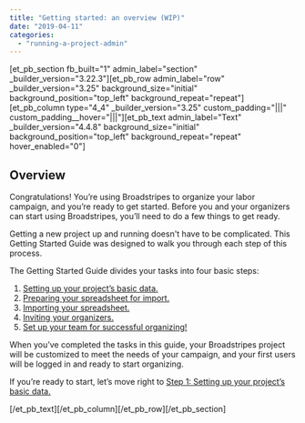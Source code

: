 ```yaml
---
title: "Getting started: an overview (WIP)"
date: "2019-04-11"
categories: 
  - "running-a-project-admin"
---
```


\[et\_pb\_section fb\_built="1" admin\_label="section" \_builder\_version="3.22.3"\]\[et\_pb\_row admin\_label="row" \_builder\_version="3.25" background\_size="initial" background\_position="top\_left" background\_repeat="repeat"\]\[et\_pb\_column type="4\_4" \_builder\_version="3.25" custom\_padding="|||" custom\_padding\_\_hover="|||"\]\[et\_pb\_text admin\_label="Text" \_builder\_version="4.4.8" background\_size="initial" background\_position="top\_left" background\_repeat="repeat" hover\_enabled="0"\]

## Overview

Congratulations! You’re using Broadstripes to organize your labor campaign, and you’re ready to get started. Before you and your organizers can start using Broadstripes, you’ll need to do a few things to get ready.

Getting a new project up and running doesn't have to be complicated. This Getting Started Guide was designed to walk you through each step of this process.

The Getting Started Guide divides your tasks into four basic steps:

1. [Setting up your project’s basic data.](/help-articles/admin-tools/running-a-project-admin/1-setting-up-the-basic-data-in-your-project/)
2. [Preparing your spreadsheet for import.](https://help.broadstripes.com/help-articles/admin-tools/running-a-project-admin/prepare-your-spreadsheet-2/)
3. [Importing your spreadsheet.](https://help.broadstripes.com/help-articles/admin-tools/running-a-project-admin/3-import-your-spreadsheet/)
4. [Inviting your organizers.](https://help.broadstripes.com/help-articles/admin-tools/running-a-project-admin/4-invite-your-organizers/)
5. [Set up your team for successful organizing!](https://help.broadstripes.com/help-articles/admin-tools/running-a-project-admin/5-set-up-team/)

When you’ve completed the tasks in this guide, your Broadstripes project will be customized to meet the needs of your campaign, and your first users will be logged in and ready to start organizing.

If you’re ready to start, let’s move right to [Step 1: Setting up your project’s basic data.](https://help.broadstripes.com/help-articles/admin-tools/running-a-project-admin/1-setting-up-the-basic-data-in-your-project/)

\[/et\_pb\_text\]\[/et\_pb\_column\]\[/et\_pb\_row\]\[/et\_pb\_section\]
